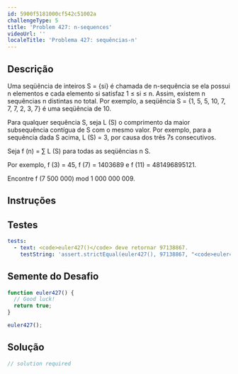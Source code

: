 ```yaml
---
id: 5900f5181000cf542c51002a
challengeType: 5
title: 'Problem 427: n-sequences'
videoUrl: ''
localeTitle: 'Problema 427: sequências-n'
---
```


## Descrição
<section id="description"> Uma seqüência de inteiros S = {si} é chamada de n-sequência se ela possui n elementos e cada elemento si satisfaz 1 ≤ si ≤ n. Assim, existem n sequências n distintas no total. Por exemplo, a seqüência S = {1, 5, 5, 10, 7, 7, 7, 2, 3, 7} é uma seqüência de 10. <p> Para qualquer sequência S, seja L (S) o comprimento da maior subsequência contígua de S com o mesmo valor. Por exemplo, para a sequência dada S acima, L (S) = 3, por causa dos três 7s consecutivos. </p><p> Seja f (n) = ∑ L (S) para todas as seqüências n S. </p><p> Por exemplo, f (3) = 45, f (7) = 1403689 e f (11) = 481496895121. </p><p> Encontre f (7 500 000) mod 1 000 000 009. </p></section>

## Instruções
<section id="instructions">
</section>

## Testes
<section id='tests'>

```yml
tests:
  - text: <code>euler427()</code> deve retornar 97138867.
    testString: 'assert.strictEqual(euler427(), 97138867, "<code>euler427()</code> should return 97138867.");'

```

</section>

## Semente do Desafio
<section id='challengeSeed'>

<div id='js-seed'>

```js
function euler427() {
  // Good luck!
  return true;
}

euler427();

```

</div>



</section>

## Solução
<section id='solution'>

```js
// solution required
```
</section>
